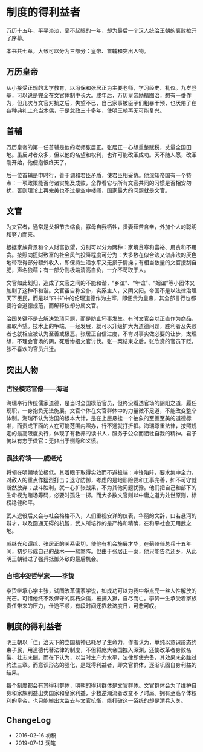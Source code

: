 # 制度的得利益者


万历十五年，平平淡淡，毫不起眼的一年，却为最后一个汉人统治王朝的衰败拉开了序幕。

本书共七章，大致可以分为三部分：皇帝、首辅和突出人物。

## 万历皇帝

从小接受正规的太学教育，以冯保和张居正为主要老师，学习经史、礼仪。九岁登基，可以说是完全在文官体制中长大。成年后，万历皇帝励精图治，想有一番作为，但几次与文官对抗之后，失望不已，自己家事被臣子们粗暴干预，也厌倦了在各种典礼上充当木偶，于是怠政三十多年，使明王朝再无可能复兴。

## 首辅

万历皇帝的第一任首辅是他的老师张居正。张居正一心想重整赋税，丈量全国田地。虽反对者众多，但以他的名望和权利，也许可能改革成功。天不随人愿，改革刚开始，他便抱恨终天了。

后一位首辅是申时行，善于调和君臣矛盾，使君臣相妥协。他深知帝国有一个特点：一项政策能否付诸实施及成败，全靠看它与所有文官共同的习惯是否相安勿扰，否则理论上再完美也不过是空中楼阁，国家最大的问题就是文官。

## 文官

为文官者，通常是父祖节衣缩食，寡母自我牺牲，贤妻茹苦含辛，外加个人的聪明和努力而来。

根据家族背景和个人财富欲望，分别可以分为两种：家境贫寒和富裕、用贪和不用贪。按照向揽财致富的社会风气投降程度可分为：大多数在似合法又似非法的灰色地带取得部分额外收入，即保持生活水平又无损于情操；有相当数量的文官搜刮自肥，声名狼藉；有一部分则极端清高自负，一介不苟取于人。

文官如此划归，造成了文官之间的不能和谐，“乡谊”、“年谊”、“姻谊”等小团体又加剧了这种不和谐。文官虽自称公仆，实系主人，又阴又阳。帝国不是以法律治理天下臣民，而是以“四书”中的伦理道德作为主宰，即便贵为皇帝，其全部言行也都要符合道德规范，而解释权却分属文官。

治国关键不是去解决繁琐问题，而是防止坏事发生。有时文官会以正直作为商品，骗取声望。技术上的争端，一经发展，就可以升级扩大为道德问题，胜利者及失败者也就相应被认为至善或极恶。张居正自信过度，不肯对事实做必要的让步，太理想，不理会官场的阴，死后惨招文官讨伐。张一案结束之后，张欣赏的官员下贬，张不喜欢的官员升迁。

## 突出人物

### 古怪模范官僚——海瑞

海瑞奉行传统儒家道德，是当时全国模范官员，但终没看透官场的阴阳之道，履任现职，一身抱负无法施展。文官个体在文官群体中的力量微不足道，不能改变整个体制。海瑞不认为治国的根本大计，是在上层悬挂一个抽象的至善至美的道德标准，而责成下面的人在可能范围内照办，行不通就打折扣。海瑞尊重法律，按照规定的最高限度执行，体现了有教养的读书人，服务于公众而牺牲自我的精神。君子何以有志于做官：无非出于恻隐和义愤。

### 孤独将领——戚继光

将领在明朝地位极低。其着眼于取得实效而不避极端：冲锋陷阵，要求集中全力，对敌人的重点作猛烈打击；退守防御，考虑的是地形险要和工事完善，如不可守就断然放弃；战斗胜利，就一心扩张战果，不为其他问题犹豫。他们把自己和部下的生命视为赌场筹码，必要时孤注一掷。而大多数文官则以中庸之道为处世原则，标榜稳健和平。

武人退役后又会与社会格格不入，人们重视安详的仪表，华丽的文辞，口若悬河的辩才，以及圆通无碍的机智，武人所培养的是严格和精确，在和平社会无用武之地。

戚继光和谭纶、张居正的关系密切，使他有机会施展才华，在蓟州任总兵十五年间，初步形成自己的战术——鸳鸯阵。但由于张居正一案，他只能告老还乡，从此明王朝错过了强兵抵御外敌的最后机会。

### 自相冲突哲学家——李贽

李贽继承心学主张，试图改革儒家学说，如成功可以为我中华点亮一丝人性解放的光芒。可惜他终不敌保守的腐朽众儒，被捕入狱，自尽而亡。李贽一生承受着家族责任带来的压力，仕途不顺，有段时间还靠救济度日，可悲可叹。

## 制度的得利益者

明王朝以「仁」治天下的立国精神已耗尽了生命力，作者认为，单纯以意识形态约束子民，用道德代替法律的制度，不但将庞大帝国拽入深渊，还使改革者身败名裂、壮志未酬。而在下认为，以当时生产力水平，法律即使完备，其效果未必胜过约法三章。而意识形态的强化，是既得利益者，即文官群体，逐渐巩固自身利益的结果。

每个制度都会有其得利群体，明朝的得利群体是文官群体。文官群体会为了维护自身和家族利益出卖国家和皇家利益，少数逆潮流者改变不了时局。拥有至高个体权利的皇帝，也只能搬出太监去与文官抗衡，能打破这一系统的却是清兵入关。

## ChangeLog

- 2016-02-16 初稿
- 2019-07-13 润笔

